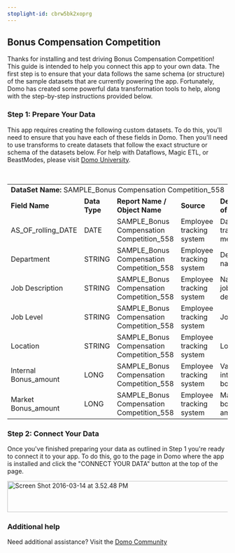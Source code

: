 ```yaml
---
stoplight-id: cbrw5bk2xoprg
---
```


<div class="col-md-12 content-panel">
                <h2>Bonus Compensation Competition</h2>
                <p></p><p>Thanks for installing and test driving <span id="title">Bonus Compensation Competition</span>! This guide is intended to help you connect this app to your own data. The first step is to ensure that your data follows the same schema (or structure) of the sample datasets that are currently powering the app. Fortunately, Domo has created some powerful data transformation tools to help, along with the step-by-step instructions provided below.</p><div class="doc-row" id="Step%201:%20Identify%20Required%20Data%20Fields"><h3 class="doc-row-title">Step 1: Prepare Your Data</h3><div class="small-pad-bottom"><p>This app requires creating the following custom datasets. To do this, you'll need to ensure that you have each of these fields in Domo. Then you'll need to use transforms to create datasets that follow the exact structure or schema of the datasets below. For help with Dataflows, Magic ETL, or BeastModes, please visit <a href="https://university.domo.com/" target="_blank">Domo University</a>.</p></div>
                <br>
                <div id="custom-data-container"><table id="SAMPLE_Bonus-Compensation-Competition_558"><tbody><tr><td colspan="6"><strong>DataSet Name:</strong> <span class="value">SAMPLE_Bonus Compensation Competition_558</span></td></tr><!--tr>    <td colspan="6"></td></tr--><tr><td><strong>Field Name</strong></td><td><strong>Data Type</strong></td><td><strong>Report Name / Object Name</strong></td><td><strong>Source </strong></td><td colspan="2"><strong>Description of Field</strong></td></tr><tr><td>AS_OF_rolling_DATE</td><td>DATE</td><td>SAMPLE_Bonus Compensation Competition_558</td><td>Employee tracking system</td><td colspan="2">Date of tracked metrics</td></tr><tr><td>Department</td><td>STRING</td><td>SAMPLE_Bonus Compensation Competition_558</td><td>Employee tracking system</td><td colspan="2">Department name</td></tr><tr><td>Job Description</td><td>STRING</td><td>SAMPLE_Bonus Compensation Competition_558</td><td>Employee tracking system</td><td colspan="2">Name of job description</td></tr><tr><td>Job Level</td><td>STRING</td><td>SAMPLE_Bonus Compensation Competition_558</td><td>Employee tracking system</td><td colspan="2">Job level</td></tr><tr><td>Location</td><td>STRING</td><td>SAMPLE_Bonus Compensation Competition_558</td><td>Employee tracking system</td><td colspan="2">Location</td></tr><tr><td>Internal Bonus_amount</td><td>LONG</td><td>SAMPLE_Bonus Compensation Competition_558</td><td>Employee tracking system</td><td colspan="2">Value of internal bonus(es)</td></tr><tr><td>Market Bonus_amount</td><td>LONG</td><td>SAMPLE_Bonus Compensation Competition_558</td><td>Employee tracking system</td><td colspan="2">Market bonus amount</td></tr></tbody></table><div class="doc-row medium-pad-top">
                <h3 class="doc-row-title">Step 2: Connect Your Data</h3>
                <div class="small-pad-bottom">
                    <p>Once you've finished preparing your data as outlined in Step 1 you're ready to connect it to your app. To do this, go to the page in Domo where the app is installed and click the "CONNECT YOUR DATA" button at the top of the page.</p>
                    <p class="small-pad">
                    <img class="alignnone size-full wp-image-1207" src="https://s3.amazonaws.com/development.domo.com/wp-content/uploads/2016/03/14155707/Screen-Shot-2016-03-14-at-3.52.48-PM1.png" alt="Screen Shot 2016-03-14 at 3.52.48 PM" width="1158" height="71">
                    </p>
                    <div id="ooyalaplayer-IyYTc1MjE61NwLdtrxXvZuhH-dSGbWnR" class="ooyalaplayer"></div>
                    <script>
                        OO.ready(function() {
                            OO.Player.create("ooyalaplayer-IyYTc1MjE61NwLdtrxXvZuhH-dSGbWnR", "IyYTc1MjE61NwLdtrxXvZuhH-dSGbWnR", {
                                height: 380
                            });
                        });
                    </script>
                </div>
                <h3 class="doc-row-title">Additional help</h3>
                <div class="small-pad-bottom">
                    <p>Need additional assistance? Visit the <a href="https://dojo.domo.com">Domo Community</a></p>
                </div>
            </div></div></div><p></p>            </div>
